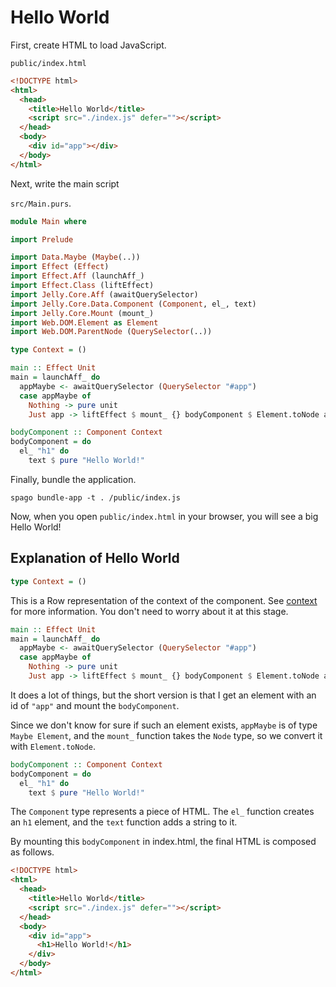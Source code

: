 # Hello World

First, create HTML to load JavaScript.

`public/index.html`

```html
<!DOCTYPE html>
<html>
  <head>
    <title>Hello World</title>
    <script src="./index.js" defer=""></script>
  </head>
  <body>
    <div id="app"></div>
  </body>
</html>
```

Next, write the main script

`src/Main.purs`.

```haskell
module Main where

import Prelude

import Data.Maybe (Maybe(..))
import Effect (Effect)
import Effect.Aff (launchAff_)
import Effect.Class (liftEffect)
import Jelly.Core.Aff (awaitQuerySelector)
import Jelly.Core.Data.Component (Component, el_, text)
import Jelly.Core.Mount (mount_)
import Web.DOM.Element as Element
import Web.DOM.ParentNode (QuerySelector(..))

type Context = ()

main :: Effect Unit
main = launchAff_ do
  appMaybe <- awaitQuerySelector (QuerySelector "#app")
  case appMaybe of
    Nothing -> pure unit
    Just app -> liftEffect $ mount_ {} bodyComponent $ Element.toNode app

bodyComponent :: Component Context
bodyComponent = do
  el_ "h1" do
    text $ pure "Hello World!"

```

Finally, bundle the application.

```
spago bundle-app -t . /public/index.js
```

Now, when you open `public/index.html` in your browser, you will see a big Hello World!

## Explanation of Hello World

```haskell
type Context = ()
```

This is a Row representation of the context of the component. See [context](../context) for more information. You don't need to worry about it at this stage.

```haskell
main :: Effect Unit
main = launchAff_ do
  appMaybe <- awaitQuerySelector (QuerySelector "#app")
  case appMaybe of
    Nothing -> pure unit
    Just app -> liftEffect $ mount_ {} bodyComponent $ Element.toNode app
```

It does a lot of things, but the short version is that I get an element with an id of `"app"` and mount the `bodyComponent`.

Since we don't know for sure if such an element exists, `appMaybe` is of type `Maybe Element`, and the `mount_` function takes the `Node` type, so we convert it with `Element.toNode`.

```haskell
bodyComponent :: Component Context
bodyComponent = do
  el_ "h1" do
    text $ pure "Hello World!"
```

The `Component` type represents a piece of HTML. The `el_` function creates an `h1` element, and the `text` function adds a string to it.

By mounting this `bodyComponent` in index.html, the final HTML is composed as follows.

```html
<!DOCTYPE html>
<html>
  <head>
    <title>Hello World</title>
    <script src="./index.js" defer=""></script>
  </head>
  <body>
    <div id="app">
      <h1>Hello World!</h1>
    </div>
  </body>
</html>
```
